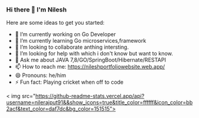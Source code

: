 ### Hi there 👋 I'm Nilesh

Here are some ideas to get you started:

- 🔭 I’m currently working on Go Developer 
- 🌱 I’m currently learning Go microservices,framework
- 👯 I’m looking to collaborate anthing intersting.
- 🤔 I’m looking for help with which i don't know but want to know.
- 💬 Ask me about JAVA 7,8/GO/SpringBoot/Hibernate/RESTAPI
- 📫 How to reach me: https://nileshportfoliowebsite.web.app/
- 😄 Pronouns: he/him
- ⚡ Fun fact: Playing cricket when off to code


< img src="https://github-readme-stats.vercel.app/api?username=nilerajput91&&show_icons=true&title_color=ffffff&icon_color=bb2acf&text_color=daf7dc&bg_color=151515">

